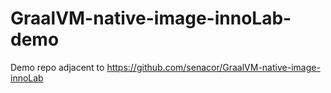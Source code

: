 # GraalVM-native-image-innoLab-demo
Demo repo adjacent to https://github.com/senacor/GraalVM-native-image-innoLab

